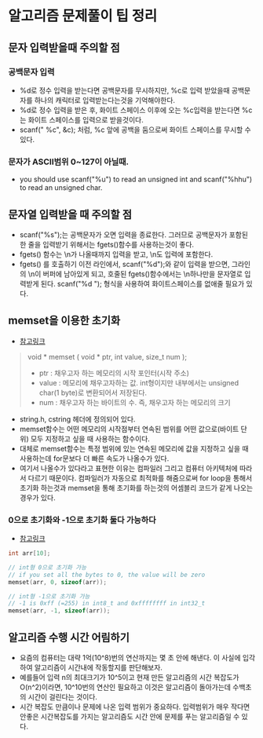 # 알고리즘 문제풀이 팁 정리

## 문자 입력받을때 주의할 점

### 공백문자 입력

- %d로 정수 입력을 받는다면 공백문자를 무시하지만, %c로 입력 받았을때 공백문자를 하나의 캐릭터로 입력받는다는것을 기억해야한다.
- %d로 정수 입력을 받은 후, 화이트 스페이스 이후에 오는 %c입력을 받는다면 %c는 화이트 스페이스를 입력으로 받을것이다.
- scanf(" %c", &c); 처럼, %c 앞에 공백을 둠으로써 화이트 스페이스를 무시할 수 있다.

### 문자가 ASCII범위 0~127이 아닐때.

- you should use scanf("%u") to read an unsigned int and scanf("%hhu") to read an unsigned char.

## 문자열 입력받을 때 주의할 점

- scanf("%s");는 공백문자가 오면 입력을 종료한다. 그러므로 공백문자가 포함된 한 줄을 입력받기 위해서는 fgets()함수를 사용하는것이 좋다.
- fgets() 함수는 \n가 나올때까지 입력을 받고, \n도 입력에 포함한다.
- fgets() 를 호출하기 이전 라인에서, scanf("%d");와 같이 입력을 받으면, 그라인의 \n이 버퍼에 남아있게 되고, 호줄된 fgets()함수에서는 \n하나만을 문자열로 입력받게 된다. scanf("%d "); 형식을 사용하여 화이트스페이스를 없애줄 필요가 있다.

## memset을 이용한 초기화

- [참고링크](https://twpower.github.io/79-usage-of-memset-function)

> void \* memset ( void \* ptr, int value, size_t num );
>
> - ptr : 채우고자 하는 메모리의 시작 포인터(시작 주소)
> - value : 메모리에 채우고자하는 값. int형이지만 내부에서는 unsigned char(1 byte)로 변환되어서 저장된다.
> - num : 채우고자 하는 바이트의 수. 즉, 채우고자 하는 메모리의 크기

- string.h, cstring 헤더에 정의되어 있다.
- memset함수는 어떤 메모리의 시작점부터 연속된 범위를 어떤 값으로(바이트 단위) 모두 지정하고 싶을 때 사용하는 함수이다.
- 대체로 memset함수는 특정 범위에 있는 연속된 메모리에 값을 지정하고 싶을 때 사용하는데 for문보다 더 빠른 속도가 나올수가 있다.
- 여기서 나올수가 있다라고 표현한 이유는 컴파일러 그리고 컴퓨터 아키텍처에 따라서 다르기 때문이다. 컴파일러가 자동으로 최적화를 해줌으로써 for loop을 통해서 초기화 하는것과 memset을 통해 초기화를 하는것의 어셈블리 코드가 같게 나오는 경우가 있다.

### 0으로 초기화와 -1으로 초기화 둘다 가능하다

- [참고링크](https://stackoverflow.com/questions/7202411/why-does-memsetarr-1-sizeofarr-sizeofint-not-clear-an-integer-array-t)

```C
int arr[10];

// int형 0으로 초기화 가능
// if you set all the bytes to 0, the value will be zero
memset(arr, 0, sizeof(arr));

// int형 -1으로 초기화 가능
// -1 is 0xff (=255) in int8_t and 0xffffffff in int32_t
memset(arr, -1, sizeof(arr));
```

## 알고리즘 수행 시간 어림하기

- 요즘의 컴퓨터는 대략 1억(10^8)번의 연산까지는 몇 초 안에 해낸다. 이 사실에 입각하여 알고리즘이 시간내에 작동할지를 판단해보자.
- 예를들어 입력 n의 최대크기가 10^5이고 현재 만든 알고리즘의 시간 복잡도가 O(n^2)이라면, 10^10번의 연산인 필요하고 이것은 알고리즘이 돌아가는데 수백초의 시간이 걸린다는 것이다.
- 시간 복잡도 만큼이나 문제에 나온 입력 범위가 중요하다. 입력범위가 매우 작다면 안좋은 시간복잡도를 가지는 알고리즘도 시간 안에 문제를 푸는 알고리즘일 수 있다.

